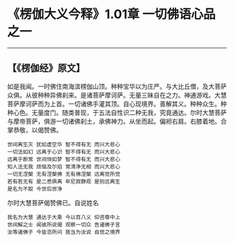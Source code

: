 # 《楞伽大义今释》1.01章 一切佛语心品之一

------

## 【《楞伽经》原文】

如是我闻。一时佛住南海滨楞伽山顶。种种宝华以为庄严。与大比丘僧，及大菩萨众俱。从彼种种异佛刹来。是诸菩萨摩诃萨。无量三昧自在之力。神通游戏。大慧菩萨摩诃萨而为上首。一切诸佛手灌其顶。自心现境界。善解其义。种种众生。种种心色。无量度门。随类普现，于五法自性识二种无我，究竟通达。尔时大慧菩萨与摩帝菩萨，俱游一切诸佛刹土，承佛神力。从坐而起。偏袒右肩。右膝着地。合掌恭敬，以偈赞佛。

```
世间离生灭 犹如虚空华 智不得有无 而兴大悲心
一切法如幻 远离于心识 智不得有无 而兴大悲心
远离于断常 世间恒如梦 智不得有无 而兴大悲心
知人法无我 烦恼及尔焰 常清净无相 而兴大悲心
一切无涅槃 无有涅槃佛 无有佛涅槃 远离觉所觉
若有若无有 是二悉俱离 牟尼寂静观 是则远离生
是名为不取 今世后世净
```

尔时大慧菩萨偈赞佛已。自说姓名

```
我名为大慧 通达于大乘 今以百八义 仰咨尊中上
世间解之士 闻彼所说偈 观察一切众 告诸佛子言
汝等诸佛子 今皆恣所问 我当为汝说 自觉之境界
```

